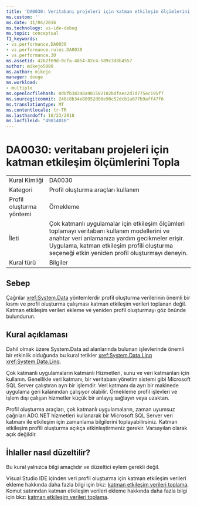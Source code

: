 ```yaml
---
title: 'DA0030: Veritabanı projeleri için katman etkileşim ölçümlerini Topla | Microsoft Docs'
ms.custom: ''
ms.date: 11/04/2016
ms.technology: vs-ide-debug
ms.topic: conceptual
f1_keywords:
- vs.performance.DA0030
- vs.performance.rules.DA0030
- vs.performance.30
ms.assetid: 42b2f69d-0cfa-4854-82c4-589c3d8b4557
author: mikejo5000
ms.author: mikejo
manager: douge
ms.workload:
- multiple
ms.openlocfilehash: 0d0fb38348a901582182bdfaec2d7d775ec195f7
ms.sourcegitcommit: 240c8b34e80952d00e90c52dcb1a077b9aff47f6
ms.translationtype: MT
ms.contentlocale: tr-TR
ms.lasthandoff: 10/23/2018
ms.locfileid: "49814018"
---
```

# <a name="da0030-gather-tier-interaction-measurements-for-database-projects"></a>DA0030: veritabanı projeleri için katman etkileşim ölçümlerini Topla

|||  
|-|-|  
|Kural Kimliği|DA0030|  
|Kategori|Profil oluşturma araçları kullanım|  
|Profil oluşturma yöntemi|Örnekleme|  
|İleti|Çok katmanlı uygulamalar için etkileşim ölçümleri toplamayı veritabanı kullanım modellerini ve anahtar veri anlamanıza yardım gecikmeler erişir. Uygulama, katman etkileşim profili oluşturma seçeneği etkin yeniden profil oluşturmayı deneyin.|  
|Kural türü|Bilgiler|  

## <a name="cause"></a>Sebep  
 Çağrılar <xref:System.Data> yöntemlerdir profil oluşturma verilerinin önemli bir kısmı ve profil oluşturma çalışması katman etkileşim verileri toplanan değil. Katman etkileşim verileri ekleme ve yeniden profil oluşturmayı göz önünde bulundurun.  

## <a name="rule-description"></a>Kural açıklaması  
 Dahil olmak üzere System.Data ad alanlarında bulunan işlevlerinde önemli bir etkinlik olduğunda bu kural tetikler <xref:System.Data.Linq> <xref:System.Data.Linq>.  

 Çok katmanlı uygulamaların katmanlı Hizmetleri, sunu ve veri katmanları için kullanın. Genellikle veri katmanı, bir veritabanı yönetim sistemi gibi Microsoft SQL Server çalıştıran ayrı bir işlemdir. Veri katmanı da ayrı bir makinede uygulama geri kalanından çalışıyor olabilir. Örnekleme profil işlevleri ve işlem dışı çalışan hizmetler küçük bir anlayış sağlayın veya uzaktan.  

 Profil oluşturma araçları, çok katmanlı uygulamaların, zaman uyumsuz çağrıları ADO.NET hizmetleri kullanarak bir Microsoft SQL Server veri katmanı ile etkileşim için zamanlama bilgilerini toplayabilirsiniz. Katman etkileşim profili oluşturma açıkça etkinleştirmeniz gerekir. Varsayılan olarak açık değildir.  

## <a name="how-to-fix-violations"></a>İhlaller nasıl düzeltilir?  
 Bu kural yalnızca bilgi amaçlıdır ve düzeltici eylem gerekli değil.  

 Visual Studio IDE içinden veri profil oluşturma için katman etkileşim verileri ekleme hakkında daha fazla bilgi için bkz: [katman etkileşim verileri toplama](../profiling/collecting-tier-interaction-data.md). Komut satırından katman etkileşim verileri ekleme hakkında daha fazla bilgi için bkz: [katman etkileşim verileri toplama](../profiling/adding-tier-interaction-data-from-the-command-line.md).